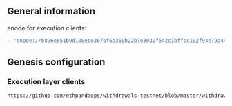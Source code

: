 ## General information
enode for execution clients:
```sh
- "enode://b896e651b9d100ece367bf6a360b22b7e3032f542c1bffcc102f94e79a44d74b227bbcf67218e25d375ddd50beaf229135d3e42a260717c3d82eb897ce8b9069@167.71.60.16:30303"
```

## Genesis configuration
### Execution layer clients

```sh
https://github.com/ethpandaops/withdrawals-testnet/blob/master/withdrawal-devnet-0/custom_config_data/genesis.json
```
